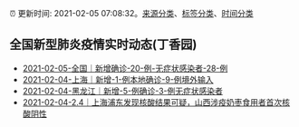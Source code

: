 :alarm_clock: 更新时间: 2021-02-05 07:08:32。[来源分类](../README.md)、[标签分类](../TAGS.md)、[时间分类](../TIMELINE.md)

## 全国新型肺炎疫情实时动态(丁香园)




- [2021-02-05-全国｜新增确诊-20-例-无症状感染者-28-例](http://app.cctv.com/special/cportal/detail/arti/index.html?id=ArtirKk5k26DNvc7UkXpbIts210205&isfromapp=1) 
- [2021-02-04-上海｜新增-1-例本地确诊-9-例境外输入](http://app.cctv.com/special/cportal/detail/arti/index.html?id=ArtiPyGPzf6vFrZ6T741o9Kk210205&isfromapp=1) 
- [2021-02-04-黑龙江｜新增-5-例确诊-3-例无症状感染者](http://app.cctv.com/special/cportal/detail/arti/index.html?id=ArtiJjGM5j5FbvCmTFZSetKD210205&isfromapp=1) 
- [2021-02-04-2.4｜上海浦东发现核酸结果可疑，山西涉疫奶枣食用者首次核酸阴性](http://app.cctv.com/special/cportal/detail/arti/index.html?id=ArtiLmB0k12naNxSJadYmIdm210204&isfromapp=1) 